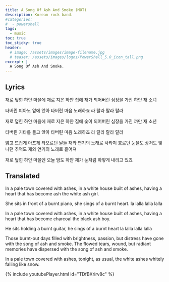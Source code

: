 ```yaml
---
title: A Song Of Ash And Smoke (MOT)
description: Korean rock band.
#categories:
#  - powershell
tags:
  - music
toc: true
toc_sticky: true
header:
  # image: /assets/images/image-filename.jpg
  # teaser: /assets/images/logos/PowerShell_5.0_icon_tall.png
excerpt: |
  A Song Of Ash And Smoke.
---
```


## Lyrics

재로 덮힌 하얀 마을에
재로 지은 하얀 집에
재가 되어버린 심장을 가진
하얀 재 소녀

타버린 피아노 앞에 앉아
타버린 마음 노래하죠
라 랄라 랄라 랄라

재로 덮힌 하얀 마을에
재로 지은 하얀 집에
숯이 되어버린 심장을 가진
까만 재 소년

타버린 기타를 들고 앉아
타버린 마음 노래하죠
라 랄라 랄라 랄라

밝고 뜨겁게 아프게 타오르던 날들
재와 연기의 노래로 사라져
흐르던 눈물도 상처도 빛나던 추억도
재와 연기의 노래로 흩어져

재로 덮힌 하얀 마을엔
오늘 밤도 하얀 재가
눈처럼 하얗게 내리고 있죠

## Translated

In a pale town covered with ashes,
in a white house built of ashes,
having a heart that has become ash
the white ash girl.

She sits in front of a burnt piano,
she sings of a burnt heart.
la lalla lalla lalla

In a pale town covered with ashes,
in a white house built of ashes,
having a heart that has become charcoal
the black ash boy.

He sits holding a burnt guitar,
he sings of a burnt heart
la lalla lalla lalla

Those burnt-out days filled with brightness, passion, but distress
have gone with the song of ash and smoke.
The flowed tears, wound, but radiant memories
have dispersed with the song of ash and smoke.

In a pale town covered with ashes,
tonight, as usual, the white ashes
whitely falling like snow.

{% include youtubePlayer.html id="TDfBXrirv8c" %}
